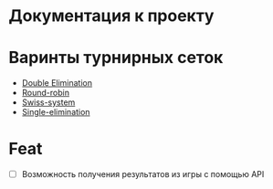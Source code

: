 
# Документация к проекту


# Варинты турнирных сеток
 - [Double Elimination](./double-elimination.md)
 - [Round-robin](./round-robin.md)
 - [Swiss-system](./swiss-system.md)
 - [Single-elimination](./single-elimination.md)


# Feat

 - [ ] Возможность получения результатов из игры с помощью API
